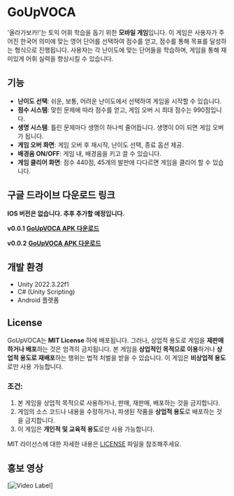 # GoUpVOCA

'올라가보카!'는 토익 어휘 학습을 돕기 위한 **모바일 게임**입니다. 
이 게임은 사용자가 주어진 한국어 의미에 맞는 영어 단어를 선택하여 점수를 얻고, 점수를 통해 목표를 달성하는 형식으로 진행됩니다. 
사용자는 각 난이도에 맞는 단어들을 학습하며, 게임을 통해 재미있게 어휘 실력을 향상시킬 수 있습니다.

## 기능

- **난이도 선택**: 쉬운, 보통, 어려운 난이도에서 선택하여 게임을 시작할 수 있습니다.
- **점수 시스템**: 맞힌 문제에 따라 점수를 얻고, 게임 오버 시 최대 점수는 990점입니다.
- **생명 시스템**: 틀린 문제마다 생명이 하나씩 줄어듭니다. 생명이 0이 되면 게임 오버가 됩니다.
- **게임 오버 화면**: 게임 오버 후 재시작, 난이도 선택, 종료 옵션 제공.
- **배경음 ON/OFF**: 게임 내, 배경음을 키고 끌 수 있습니다.
- **게임 클리어 화면**: 점수 440점, 45개의 발판에 다다르면 게임을 클리어 할 수 있습니다. 

## 구글 드라이브 다운로드 링크
**IOS 버전은 없습니다. 추후 추가할 예정입니다.**

**v0.0.1**
[**GoUpVOCA APK 다운로드**](https://drive.google.com/file/d/1-A92UmeLVKlWrVJVJK1kfV1TsD7O-3uu/view?usp=sharing)

**v0.0.2**
[**GoUpVOCA APK 다운로드**]()

## 개발 환경

- Unity 2022.3.22f1
- C# (Unity Scripting)
- Android 플랫폼

## License

GoUpVOCA는 **MIT License** 하에 배포됩니다. 그러나, 상업적 용도로 게임을 **재판매하거나 배포**하는 것은 엄격히 금지됩니다. 
본 게임을 **상업적인 목적으로 이용**하거나 **상업적 용도로 재배포**하는 행위는 법적 처벌을 받을 수 있습니다. 이 게임은 **비상업적 용도**로만 사용 가능합니다.

### 조건:
1. 본 게임을 상업적 목적으로 사용하거나, 판매, 재판매, 배포하는 것을 금지합니다.
2. 게임의 소스 코드나 내용을 수정하거나, 파생된 작품을 **상업적 용도**로 배포하는 것을 금지합니다.
3. 이 게임은 **개인적 및 교육적 용도**로만 사용 가능합니다.

MIT 라이선스에 대한 자세한 내용은 [LICENSE](LICENSE) 파일을 참조해주세요.

## 홍보 영상
[![Video Label](https://youtu.be/gaMiFXAxYpU)]
